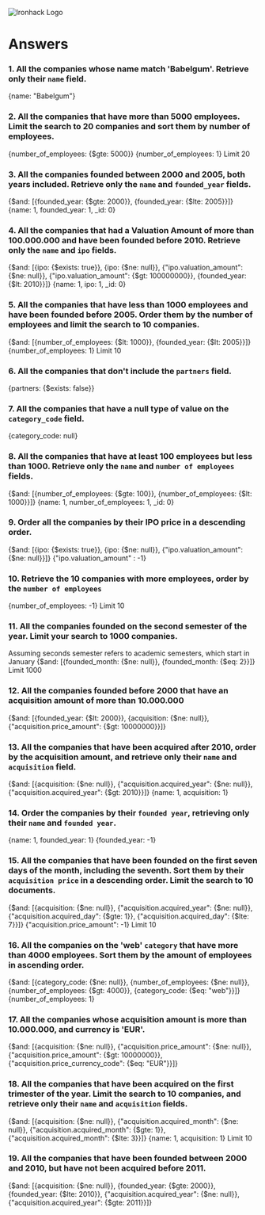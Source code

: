 ![Ironhack Logo](https://i.imgur.com/1QgrNNw.png)

# Answers

### 1. All the companies whose name match 'Babelgum'. Retrieve only their `name` field.

<!-- Your Code Goes Here -->
{name: "Babelgum"}

### 2. All the companies that have more than 5000 employees. Limit the search to 20 companies and sort them by **number of employees**.

<!-- Your Code Goes Here -->
{number_of_employees: {$gte: 5000}}
{number_of_employees: 1}
Limit 20

### 3. All the companies founded between 2000 and 2005, both years included. Retrieve only the `name` and `founded_year` fields.

<!-- Your Code Goes Here -->
{$and: [{founded_year: {$gte: 2000}}, {founded_year: {$lte: 2005}}]}
{name: 1, founded_year: 1, _id: 0}

### 4. All the companies that had a Valuation Amount of more than 100.000.000 and have been founded before 2010. Retrieve only the `name` and `ipo` fields.

<!-- Your Code Goes Here -->
{$and: [{ipo: {$exists: true}}, {ipo: {$ne: null}}, {"ipo.valuation_amount": {$ne: null}}, {"ipo.valuation_amount": {$gt: 100000000}}, {founded_year: {$lt: 2010}}]}
{name: 1, ipo: 1, _id: 0}

### 5. All the companies that have less than 1000 employees and have been founded before 2005. Order them by the number of employees and limit the search to 10 companies.

<!-- Your Code Goes Here -->
{$and: [{number_of_employees: {$lt: 1000}}, {founded_year: {$lt: 2005}}]}
{number_of_employees: 1}
Limit 10

### 6. All the companies that don't include the `partners` field.

<!-- Your Code Goes Here -->
{partners: {$exists: false}}

### 7. All the companies that have a null type of value on the `category_code` field.

<!-- Your Code Goes Here -->
{category_code: null}

### 8. All the companies that have at least 100 employees but less than 1000. Retrieve only the `name` and `number of employees` fields.

<!-- Your Code Goes Here -->
{$and: [{number_of_employees: {$gte: 100}}, {number_of_employees: {$lt: 1000}}]}
{name: 1, number_of_employees: 1, _id: 0}

### 9. Order all the companies by their IPO price in a descending order.

<!-- Your Code Goes Here -->
{$and: [{ipo: {$exists: true}}, {ipo: {$ne: null}}, {"ipo.valuation_amount": {$ne: null}}]}
{"ipo.valuation_amount" : -1}

### 10. Retrieve the 10 companies with more employees, order by the `number of employees`

<!-- Your Code Goes Here -->
{number_of_employees: -1}
Limit 10

### 11. All the companies founded on the second semester of the year. Limit your search to 1000 companies.

<!-- Your Code Goes Here -->
Assuming seconds semester refers to academic semesters, which start in January
{$and: [{founded_month: {$ne: null}}, {founded_month: {$eq: 2}}]}
Limit 1000

<!-- ### 12. All the companies that have been 'deadpooled' after the third year. -->

<!-- Your Code Goes Here -->

### 12. All the companies founded before 2000 that have an acquisition amount of more than 10.000.000

<!-- Your Code Goes Here -->
{$and: [{founded_year: {$lt: 2000}}, {acquisition: {$ne: null}}, {"acquisition.price_amount": {$gt: 10000000}}]}

### 13. All the companies that have been acquired after 2010, order by the acquisition amount, and retrieve only their `name` and `acquisition` field.

<!-- Your Code Goes Here -->
{$and: [{acquisition: {$ne: null}}, {"acquisition.acquired_year": {$ne: null}}, {"acquisition.acquired_year": {$gt: 2010}}]}
{name: 1, acquisition: 1}

### 14. Order the companies by their `founded year`, retrieving only their `name` and `founded year`.

<!-- Your Code Goes Here -->
{name: 1, founded_year: 1}
{founded_year: -1}

### 15. All the companies that have been founded on the first seven days of the month, including the seventh. Sort them by their `acquisition price` in a descending order. Limit the search to 10 documents.

<!-- Your Code Goes Here -->
{$and: [{acquisition: {$ne: null}}, {"acquisition.acquired_year": {$ne: null}}, {"acquisition.acquired_day": {$gte: 1}}, {"acquisition.acquired_day": {$lte: 7}}]}
{"acquisition.price_amount": -1}
Limit 10

### 16. All the companies on the 'web' `category` that have more than 4000 employees. Sort them by the amount of employees in ascending order.

<!-- Your Code Goes Here -->
{$and: [{category_code: {$ne: null}}, {number_of_employees: {$ne: null}}, {number_of_employees: {$gt: 4000}}, {category_code: {$eq: "web"}}]}
{number_of_employees: 1}

### 17. All the companies whose acquisition amount is more than 10.000.000, and currency is 'EUR'.

<!-- Your Code Goes Here -->
{$and: [{acquisition: {$ne: null}}, {"acquisition.price_amount": {$ne: null}},{"acquisition.price_amount": {$gt: 10000000}}, {"acquisition.price_currency_code": {$eq: "EUR"}}]}

### 18. All the companies that have been acquired on the first trimester of the year. Limit the search to 10 companies, and retrieve only their `name` and `acquisition` fields.

<!-- Your Code Goes Here -->
{$and: [{acquisition: {$ne: null}}, {"acquisition.acquired_month": {$ne: null}}, {"acquisition.acquired_month": {$gte: 1}}, {"acquisition.acquired_month": {$lte: 3}}]}
{name: 1, acquisition: 1}
Limit 10

### 19. All the companies that have been founded between 2000 and 2010, but have not been acquired before 2011.

<!-- Your Code Goes Here -->
{$and: [{acquisition: {$ne: null}}, {founded_year: {$gte: 2000}},{founded_year: {$lte: 2010}}, {"acquisition.acquired_year": {$ne: null}}, {"acquisition.acquired_year": {$gte: 2011}}]}
